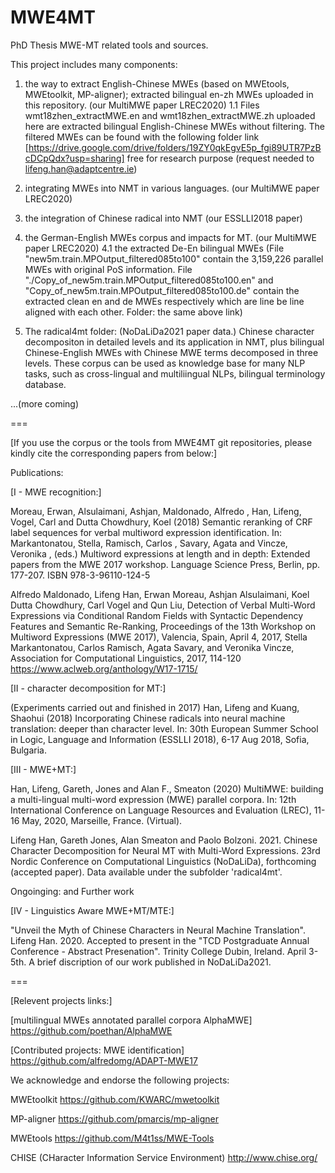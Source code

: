 # MWE4MT
PhD Thesis MWE-MT related tools and sources.

This project includes many components:
1. the way to extract English-Chinese MWEs (based on MWEtools, MWEtoolkit, MP-aligner); extracted bilingual en-zh MWEs uploaded in this repository. (our MultiMWE paper LREC2020)
1.1 Files wmt18zhen_extractMWE.en and wmt18zhen_extractMWE.zh uploaded here are extracted bilingual English-Chinese MWEs without filtering. The filtered MWEs can be found with the following folder link [https://drive.google.com/drive/folders/19ZY0qkEgvE5p_fgi89UTR7PzBcDCpQdx?usp=sharing] free for research purpose (request needed to lifeng.han@adaptcentre.ie) 

2. integrating MWEs into NMT in various languages. (our MultiMWE paper LREC2020)

3. the integration of Chinese radical into NMT (our ESSLLI2018 paper)

4. the German-English MWEs corpus and impacts for MT. (our MultiMWE paper LREC2020)
4.1 the extracted De-En bilingual MWEs (File "new5m.train.MPOutput_filtered085to100" contain the 3,159,226 parallel MWEs with original PoS information. File "./Copy_of_new5m.train.MPOutput_filtered085to100.en" and "Copy_of_new5m.train.MPOutput_filtered085to100.de" contain the extracted clean en and de MWEs respectively which are line be line aligned with each other. Folder: the same above link)

5. The radical4mt folder: (NoDaLiDa2021 paper data.) Chinese character decompositon in detailed levels and its application in NMT, plus bilingual Chinese-English MWEs with Chinese MWE terms decomposed in three levels. These corpus can be used as knowledge base for many NLP tasks, such as cross-lingual and multiliingual NLPs, bilingual terminology database.


...(more coming)


===

[If you use the corpus or the tools from MWE4MT git repositories, please kindly cite the corresponding papers from below:] 

Publications:

[I - MWE recognition:]

Moreau, Erwan, Alsulaimani, Ashjan, Maldonado, Alfredo , Han, Lifeng, Vogel, Carl  and Dutta Chowdhury, Koel (2018) Semantic reranking of CRF label sequences for verbal multiword expression identification. In: Markantonatou, Stella, Ramisch, Carlos , Savary, Agata and Vincze, Veronika , (eds.) Multiword expressions at length and in depth: Extended papers from the MWE 2017 workshop. Language Science Press, Berlin, pp. 177-207. ISBN 978-3-96110-124-5 


Alfredo Maldonado, Lifeng Han, Erwan Moreau, Ashjan Alsulaimani, Koel Dutta Chowdhury, Carl Vogel and Qun Liu, Detection of Verbal Multi-Word Expressions via Conditional Random Fields with Syntactic Dependency Features and Semantic Re-Ranking, Proceedings of the 13th Workshop on Multiword Expressions (MWE 2017), Valencia, Spain, April 4, 2017, Stella Markantonatou, Carlos Ramisch, Agata Savary, and Veronika Vincze, Association for Computational Linguistics, 2017, 114-120 https://www.aclweb.org/anthology/W17-1715/ 


[II - character decomposition for MT:]

(Experiments carried out and finished in 2017)
Han, Lifeng and Kuang, Shaohui (2018) Incorporating Chinese radicals into neural machine translation: deeper than character level. In: 30th European Summer School in Logic, Language and Information (ESSLLI 2018), 6-17 Aug 2018, Sofia, Bulgaria.



[III - MWE+MT:]


Han, Lifeng, Gareth, Jones  and Alan F., Smeaton  (2020) MultiMWE: building a multi-lingual multi-word expression (MWE) parallel
 corpora. In: 12th International Conference on Language Resources and Evaluation (LREC), 11-16 May, 2020, Marseille, France. (Virtual).

Lifeng Han, Gareth Jones, Alan Smeaton and Paolo Bolzoni. 2021. Chinese Character Decomposition for Neural MT with Multi-Word Expressions. 23rd Nordic Conference on Computational Linguistics (NoDaLiDa), forthcoming (accepted paper). Data available under the subfolder 'radical4mt'.



Ongoinging: and Further work

[IV - Linguistics Aware MWE+MT/MTE:]

"Unveil the Myth of Chinese Characters in Neural Machine Translation". Lifeng Han. 2020. Accepted to present in the "TCD Postgraduate Annual Conference - Abstract Presenation". Trinity College Dubin, Ireland. April 3-5th. A brief discription of our work published in NoDaLiDa2021.
  
===


[Relevent projects links:]

 [multilingual MWEs annotated parallel corpora AlphaMWE]
 https://github.com/poethan/AlphaMWE 
 
[Contributed projects: MWE identification] 
https://github.com/alfredomg/ADAPT-MWE17

 
We acknowledge and endorse the following projects:

MWEtoolkit https://github.com/KWARC/mwetoolkit 

MP-aligner https://github.com/pmarcis/mp-aligner 

MWEtools https://github.com/M4t1ss/MWE-Tools

CHISE (CHaracter Information Service Environment) http://www.chise.org/


